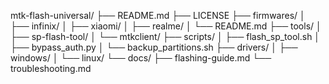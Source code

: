 
mtk-flash-universal/
├── README.md
├── LICENSE
├── firmwares/
│   ├── infinix/
│   ├── xiaomi/
│   ├── realme/
│   └── README.md
├── tools/
│   ├── sp-flash-tool/
│   └── mtkclient/
├── scripts/
│   ├── flash_sp_tool.sh
│   ├── bypass_auth.py
│   └── backup_partitions.sh
├── drivers/
│   ├── windows/
│   └── linux/
└── docs/
    ├── flashing-guide.md
    └── troubleshooting.md
